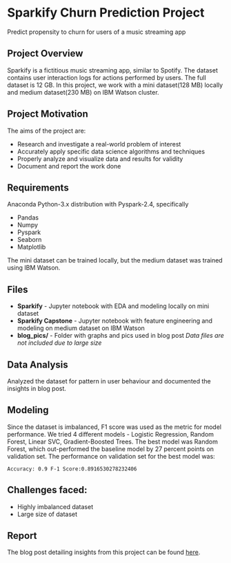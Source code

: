 # Sparkify Churn Prediction Project

Predict propensity to churn for users of a music streaming app

## Project Overview
Sparkify is a fictitious music streaming app, similar to Spotify. The dataset contains user interaction logs for actions performed by users. The full dataset is 12 GB. In this project, we work with a mini dataset(128 MB) locally and medium dataset(230 MB) on IBM Watson cluster. 

## Project Motivation
The aims of the project are:
- Research and investigate a real-world problem of interest
- Accurately apply specific data science algorithms and techniques
- Properly analyze and visualize data and results for validity
- Document and report the work done

## Requirements
Anaconda Python-3.x distribution with Pyspark-2.4, specifically
- Pandas
- Numpy
- Pyspark
- Seaborn 
- Matplotlib

The mini dataset can be trained locally, but the medium dataset was trained using IBM Watson.

##  Files
- **Sparkify** - Jupyter notebook with EDA and modeling locally on mini dataset
- **Sparkify Capstone** - Jupyter notebook with feature engineering and modeling on medium dataset on IBM Watson
- **blog_pics/** - Folder with graphs and pics used in blog post
*Data files are not included due to large size*

## Data Analysis
Analyzed the dataset for pattern in user behaviour and documented the insights in blog post.

## Modeling
Since the dataset is imbalanced, F1 score was used as the metric for model performance.
We tried 4 different models - Logistic Regression, Random Forest, Linear SVC, Gradient-Boosted Trees. 
The best model was Random Forest, which out-performed the baseline model by 27 percent points on validation set. The performance on validation set for the best model was:

``
Accuracy: 0.9
F-1 Score:0.8916530278232406
``


## Challenges faced:
- Highly imbalanced dataset
- Large size of dataset

## Report
The blog post detailing insights from this project can be found [here](https://medium.com/@sakchhi.sri/churn-prediction-using-spark-1d8f6bd4092d).
